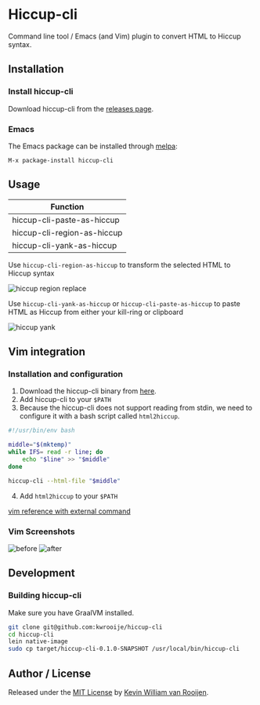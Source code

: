 # Hiccup-cli

Command line tool / Emacs (and Vim) plugin to convert HTML to Hiccup syntax.

## Installation

### Install hiccup-cli

Download hiccup-cli from the [releases page](https://github.com/kwrooijen/hiccup-cli/releases).

### Emacs 

The Emacs package can be installed through [melpa](https://melpa.org/):

```
M-x package-install hiccup-cli
```

## Usage

| Function                    |
|-----------------------------|
| hiccup-cli-paste-as-hiccup  |
| hiccup-cli-region-as-hiccup |
| hiccup-cli-yank-as-hiccup   |


Use `hiccup-cli-region-as-hiccup` to transform the selected HTML to Hiccup syntax

![hiccup region replace](https://raw.githubusercontent.com/kwrooijen/hiccup-cli/master/assets/hiccup-region-replace.gif)


Use `hiccup-cli-yank-as-hiccup` or `hiccup-cli-paste-as-hiccup` to paste HTML as Hiccup from either your kill-ring or clipboard

![hiccup yank](https://raw.githubusercontent.com/kwrooijen/hiccup-cli/master/assets/hiccup-yank.gif)


## Vim integration

### Installation and configuration

1. Download the hiccup-cli binary from [here](https://github.com/kwrooijen/hiccup-cli/releases).
2. Add hiccup-cli to your `$PATH`
3. Because the hiccup-cli does not support reading from stdin, we need to configure it with a bash script called `html2hiccup`.

``` bash html2hiccup
#!/usr/bin/env bash

middle="$(mktemp)"
while IFS= read -r line; do
    echo "$line" >> "$middle"
done

hiccup-cli --html-file "$middle"
```

4. Add `html2hiccup` to your `$PATH`

[vim reference with external command](https://learnvim.irian.to/basics/external_commands#filtering-texts)

### Vim Screenshots
![before](https://user-images.githubusercontent.com/3061798/252752003-925c2cf0-0787-497e-9ba3-a7a8ca88c41f.png)
![after](https://user-images.githubusercontent.com/3061798/252752021-df4478db-4a25-468b-9cb1-2c1ff8aed82d.png)

## Development

### Building hiccup-cli

Make sure you have GraalVM installed.

```bash
git clone git@github.com:kwrooije/hiccup-cli
cd hiccup-cli
lein native-image
sudo cp target/hiccup-cli-0.1.0-SNAPSHOT /usr/local/bin/hiccup-cli
```


## Author / License

Released under the [MIT License] by [Kevin William van Rooijen].

[Kevin William van Rooijen]: https://twitter.com/kwrooijen

[MIT License]: https://github.com/kwrooijen/gungnir/blob/master/LICENSE
